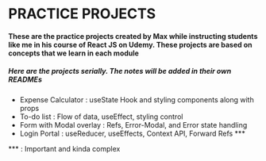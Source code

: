 <h1>PRACTICE PROJECTS</h1>
<h4>These are the practice projects created by Max while instructing students like me in his course of React JS on Udemy. These projects are based on concepts that we learn in each module</h4>

<h5>Here are the projects serially. The notes will be added in their own READMEs</h5>

<ul>
<li>Expense Calculator : useState Hook and styling components along with props</li>
<li>To-do list : Flow of data, useEffect, styling control</li>
<li>Form with Modal overlay : Refs, Error-Modal, and Error state handling</li>
<li>Login Portal : useReducer, useEffects, Context API, Forward Refs ***</li>

</ul>

\*\*\* : Important and kinda complex
